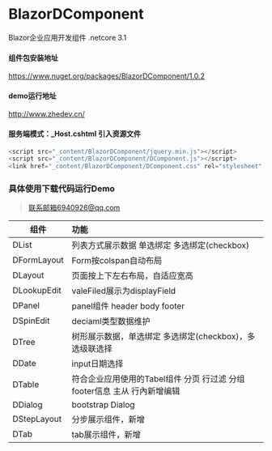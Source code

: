 # BlazorDComponent
Blazor企业应用开发组件 .netcore 3.1
#### 组件包安装地址
https://www.nuget.org/packages/BlazorDComponent/1.0.2
#### demo运行地址
http://www.zhedev.cn/
#### 服务端模式：_Host.cshtml 引入资源文件 
```javascript
<script src="_content/BlazorDComponent/jquery.min.js"></script>
<script src="_content/BlazorDComponent/DComponent.js"></script>
<link href="_content/BlazorDComponent/DComponent.css" rel="stylesheet" />
```
### 具体使用下载代码运行Demo 
> 联系邮箱6940926@qq.com

| 组件        | 功能   |
| --------   | :-----  |
| DList      | 列表方式展示数据 单选绑定 多选绑定(checkbox)
| DFormLayout |Form按colspan自动布局
| DLayout |页面按上下左右布局，自适应宽高
| DLookupEdit |valeFiled展示为displayField
| DPanel |panel组件 header body footer
| DSpinEdit |deciaml类型数据维护
| DTree |树形展示数据，单选绑定 多选绑定(checkbox)，多选级联选择
| DDate |input日期选择
| DTable |符合企业应用使用的Tabel组件 分页 行过滤 分组 footer信息 主从 行內新增编辑
| DDialog |bootstrap Dialog
| DStepLayout |分步展示组件，新增
| DTab |tab展示组件，新增